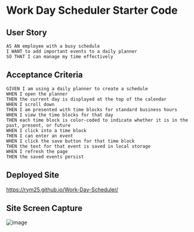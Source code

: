 # Work Day Scheduler Starter Code

## User Story

```````````````
AS AN employee with a busy schedule
I WANT to add important events to a daily planner
SO THAT I can manage my time effectively
```````````````

## Acceptance Criteria

```````````````
GIVEN I am using a daily planner to create a schedule
WHEN I open the planner
THEN the current day is displayed at the top of the calendar
WHEN I scroll down
THEN I am presented with time blocks for standard business hours
WHEN I view the time blocks for that day
THEN each time block is color-coded to indicate whether it is in the past, present, or future
WHEN I click into a time block
THEN I can enter an event
WHEN I click the save button for that time block
THEN the text for that event is saved in local storage
WHEN I refresh the page
THEN the saved events persist
```````````````

## Deployed Site
https://rym25.github.io/Work-Day-Scheduler/

## Site Screen Capture

![image](https://user-images.githubusercontent.com/82060073/120137565-d9987c80-c191-11eb-885c-5db66ec06166.png)

